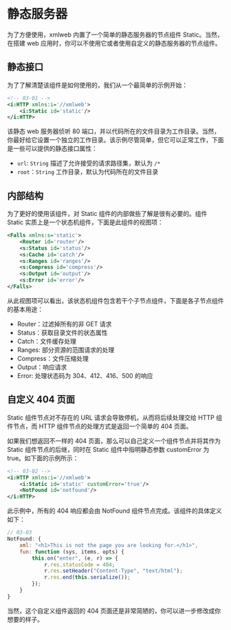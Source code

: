 # 静态服务器

为了方便使用，xmlweb 内置了一个简单的静态服务器的节点组件 Static。当然，在搭建 web 应用时，你可以不使用它或者使用自定义的静态服务器的节点组件。

## 静态接口

为了了解清楚该组件是如何使用的，我们从一个最简单的示例开始：

```xml
<!-- 03-01 -->
<i:HTTP xmlns:i='//xmlweb'>
    <i:Static id='static'/>
</i:HTTP>
```

该静态 web 服务器侦听 80 端口，并以代码所在的文件目录为工作目录。当然，你最好给它设置一个独立的工作目录。该示例尽管简单，但它可以正常工作，下面是一些可以提供的静态接口属性：

- `url`: `String` 描述了允许接受的请求路径集，默认为 `/*`
- `root`：`String` 工作目录，默认为代码所在的文件目录

## 内部结构

为了更好的使用该组件，对 Static 组件的内部做些了解是很有必要的。组件 Static 实质上是一个状态机组件，下面是此组件的视图项：

```xml
<Falls xmlns:s='static'>
    <Router id='router'/>
    <s:Status id='status'/>
    <s:Cache id='catch'/>
    <s:Ranges id='ranges'/>
    <s:Compress id='compress'/>
    <s:Output id='output'/>
    <s:Error id='error'/>
</Falls>
```

从此视图项可以看出，该状态机组件包含若干个子节点组件，下面是各子节点组件的基本用途：

- Router：过滤掉所有的非 GET 请求
- Status：获取目录文件的状态属性
- Catch：文件缓存处理
- Ranges: 部分资源的范围请求的处理
- Compress：文件压缩处理
- Output：响应请求
- Error: 处理状态码为 304、412、416、500 的响应

## 自定义 404 页面

Static 组件节点对不存在的 URL 请求会导致停机，从而将后续处理交给 HTTP 组件节点，而 HTTP 组件节点的处理方式是返回一个简单的 404 页面。

如果我们想返回不一样的 404 页面，那么可以自己定义一个组件节点并将其作为 Static 组件节点的后继，同时在 Static 组件中指明静态参数 customError 为 true。如下面的示例所示：

```xml
<!-- 03-02 -->
<i:HTTP xmlns:i='//xmlweb'>
    <i:Static id='static' customError='true'/>
    <NotFound id='notfound'/>
</i:HTTP>
```

此示例中，所有的 404 响应都会由 NotFound 组件节点完成。该组件的具体定义如下：

```js
// 03-03
NotFound: {
    xml: "<h1>This is not the page you are looking for.</h1>",
    fun: function (sys, items, opts) {
        this.on("enter", (e, r) => {
            r.res.statusCode = 404;
            r.res.setHeader("Content-Type", "text/html");
            r.res.end(this.serialize());
        });
    }
}
```

当然，这个自定义组件返回的 404 页面还是非常简陋的，你可以进一步修改成你想要的样子。